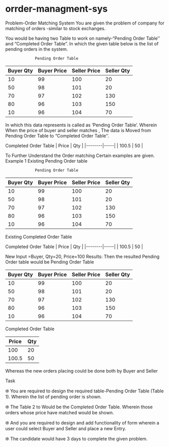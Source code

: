 # orrder-managment-sys


Problem-Order Matching System
You are given the problem of company for matching of orders -similar to stock exchanges.

You would be having two Table to work on namely-“Pending Order Table’’ and “Completed
Order Table”.
In which the given table below is the list of pending orders in the system.


                 Pending Order Table

| Buyer Qty | Buyer Price | Seller Price | Seller Qty |
|-----------|-------------|--------------|------------|
| 10        | 99          | 100          | 20         |
| 50        | 98          | 101          | 20         |
| 70        | 97          | 102          | 130        |
| 80        | 96          | 103          | 150        |
| 10        | 96          | 104          | 70         |

In which this data represents is called as ‘Pending Order Table’. Wherein When the price of
buyer and seller matches , The data is Moved from Pending Order Table to “Completed Order
Table’’.

Completed Order Table
| Price  | Qty |
|--------|-----|
| 100.5  | 50  |



To Further Understand the Order matching Certain examples are given.
Example 1
Existing Pending Order table

                 Pending Order Table

| Buyer Qty | Buyer Price | Seller Price | Seller Qty |
|-----------|-------------|--------------|------------|
| 10        | 99          | 100          | 20         |
| 50        | 98          | 101          | 20         |
| 70        | 97          | 102          | 130        |
| 80        | 96          | 103          | 150        |
| 10        | 96          | 104          | 70         |


Existing Completed Order Table

Completed Order Table
| Price  | Qty |
|--------|-----|
| 100.5  | 50  |


New Input =Buyer, Qty=20, Price=100
Results:
Then the resulted Pending Order table would be
               Pending Order Table

| Buyer Qty | Buyer Price | Seller Price | Seller Qty |
|-----------|-------------|--------------|------------|
| 10        | 99          | 100          | 20         |
| 50        | 98          | 101          | 20         |
| 70        | 97          | 102          | 130        |
| 80        | 96          | 103          | 150        |
| 10        | 96          | 104          | 70         |

Completed Order Table

| Price | Qty |
|-------|-----|
| 100   | 20  |
| 100.5 | 50  |

  
Whereas the new orders placing could be done both by Buyer and Seller

Task

֎ You are required to design the required table-Pending Order Table (Table 1). Wherein
the list of pending order is shown.

֎ The Table 2 to Would be the Completed Order Table. Wherein those orders whose price
have matched would be shown.

֎ And you are required to design and add functionality of form wherein a user could select
Buyer and Seller and place a new Entry.

֎ The candidate would have 3 days to complete the given problem.
